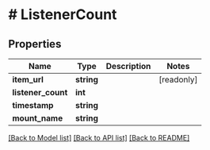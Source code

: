 # # ListenerCount

## Properties

Name | Type | Description | Notes
------------ | ------------- | ------------- | -------------
**item_url** | **string** |  | [readonly]
**listener_count** | **int** |  |
**timestamp** | **string** |  |
**mount_name** | **string** |  |

[[Back to Model list]](../../README.md#models) [[Back to API list]](../../README.md#endpoints) [[Back to README]](../../README.md)
